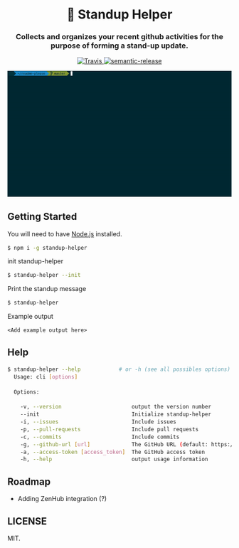 <h1 align="center" style="border-bottom: none;">🚀 Standup Helper</h1>
<h3 align="center">Collects and organizes your recent github activities for the purpose of forming a stand-up update.
</h3>
<p align="center">
  <a href="http://travis-ci.org/stevengassert94/standup-helper">
    <img alt="Travis" src="https://travis-ci.org/stevengassert94/standup-helper.svg?branch=master">
  </a>
  <a href="#badge">
    <img alt="semantic-release" src="https://img.shields.io/badge/%20%20%F0%9F%93%A6%F0%9F%9A%80-semantic--release-e10079.svg">
  </a>
</p>
</p>

![preview](https://raw.githubusercontent.com/pierrechls/readme-please/master/assets/preview.gif)


## Getting Started

You will need to have [Node.js](https://nodejs.org/en/download/) installed.

```bash
$ npm i -g standup-helper
```
init standup-helper
```bash
$ standup-helper --init
```
Print the standup message

```bash
$ standup-helper
```

Example output

```
<Add example output here>
```

## Help

```bash
$ standup-helper --help            # or -h (see all possibles options)
  Usage: cli [options]

  Options:

    -v, --version                      output the version number
    --init                             Initialize standup-helper
    -i, --issues                       Include issues
    -p, --pull-requests                Include pull requests
    -c, --commits                      Include commits
    -g, --github-url [url]             The GitHub URL (default: https://api.github.com)
    -a, --access-token [access_token]  The GitHub access token
    -h, --help                         output usage information

```

## Roadmap
 * Adding ZenHub integration (?)

## LICENSE
MIT.
